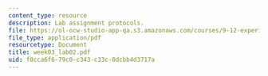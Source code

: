 ```yaml
---
content_type: resource
description: Lab assignment protocols.
file: https://ol-ocw-studio-app-qa.s3.amazonaws.com/courses/9-12-experimental-molecular-neurobiology-fall-2006/f0cca6f679c0c343c33c0dcbb4d3717a_week03_lab02.pdf
file_type: application/pdf
resourcetype: Document
title: week03_lab02.pdf
uid: f0cca6f6-79c0-c343-c33c-0dcbb4d3717a
---
```

